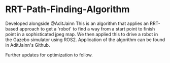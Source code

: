 # RRT-Path-Finding-Algorithm 

Developed alongside @AditJainn
This is an algorithm that applies an RRT-based approach to get a 'robot' to find a way from a start point to finish point in a sophisticated jpeg map.
We then applied this to drive a robot in the Gazebo simulator using ROS2. Application of the algorithm can be found in AditJainn's Github.

Further updates for optimization to follow.
